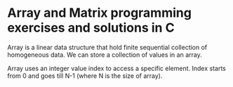 # Array and Matrix programming exercises and solutions in C

Array is a linear data structure that hold finite sequential collection of homogeneous data. We can store a collection of values in an array.

Array uses an integer value index to access a specific element. Index starts from 0 and goes till N-1 (where N is the size of array).



